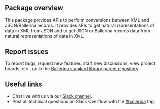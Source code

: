 ## Package overview

This package provides APIs to perform conversions between XML and JSON/Ballerina records. It provides APIs to get natural representations of data in XML from JSON and to get JSON or Ballerina records data from natural representations of data in XML.

## Report issues

To report bugs, request new features, start new discussions, view project boards, etc., go to the [Ballerina standard library parent repository](https://github.com/ballerina-platform/ballerina-standard-library).

## Useful links

- Chat live with us via our [Slack channel](https://ballerina.io/community/slack/).
- Post all technical questions on Stack Overflow with the [#ballerina](https://stackoverflow.com/questions/tagged/ballerina) tag.
